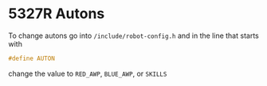# 5327R Autons

To change autons go into `/include/robot-config.h` and in the line that starts
with

```cpp
#define AUTON
```

change the value to `RED_AWP`, `BLUE_AWP`, or `SKILLS`
